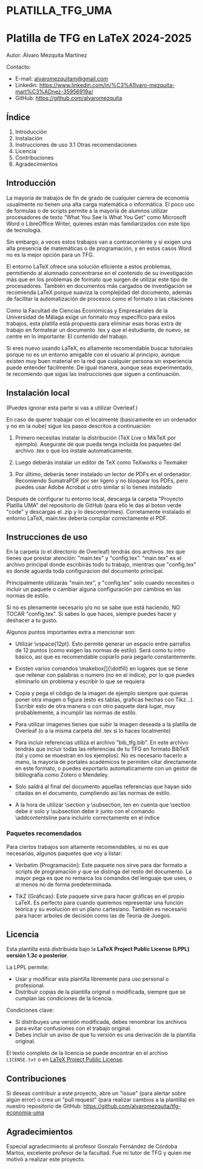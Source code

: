 
# PLATILLA_TFG_UMA 
# Platilla de TFG en LaTeX 2024-2025

Autor: Álvaro Mezquita Martínez 

Contacto: 
- E-mail: alvaromezquitam@gmail.com
- Linkedin: https://www.linkedin.com/in/%C3%A1lvaro-mezquita-mart%C3%ADnez-35956919a/
- GitHub: https://github.com/alvaromezquita 

## Índice 

1. Introducción 
2. Instalación
3. Instrucciones de uso 
    3.1 Otras recomendaciones 
4. Licencia  
5. Contribuciones
6. Agradecimientos

## Introducción

La mayoría de trabajos de fin de grado de cualquier carrera de economía usualmente no tienen una alta carga matemática o informática. El poco uso de formulas o de scripts permite a la mayoría de alumnos utilizar procesadores de texto “What You See Is What You Get” como Microsoft Word o LibreOffice Writer, quienes están más familiarizados con este tipo de tecnología. 

Sin embargo, a veces estos trabajos van a contracorriente y sí exigen una alta presencia de matemáticas o de programación, y en estos casos Word no es la mejor opción para un TFG. 

El entorno LaTeX ofrece una solución eficiente a estos problemas, permitiendo al alumnado concentrarse en el contenido de su investigación más que en los problemas de formato que surgen de utilizar este tipo de procesadores. También en documentos más cargados de investigación se recomienda LaTeX porque suaviza la complejidad del documento, además de facilitar la automatización de procesos como el formato o las citaciones 

Como la Facultad de Ciencias Económicas y Empresariales de la Universidad de Málaga exige un formato muy específico para estos trabajos, esta platilla está propuesta para eliminar esas horas extra de trabajo en formatear un documento .tex y que el estudiante, de nuevo, se centre en lo importante: El contenido del trabajo. 

Si eres nuevo usando LaTeX, es altamente recomendable buscar tutoriales porque no es un entorno amigable con el usuario al principio, aunque existen muy buen material en la red que cualquier persona sin experiencia puede entender facilmente. De igual manera, aunque seas experimentado, te recomiendo que sigas las instrucciones que siguen a continuación.

## Instalación local

(Puedes ignorar esta parte si vas a utilizar Overleaf.) 

En caso de querer trabajar con el localmente (basicamente en un ordenador y no en la nube) sigue los pasos descritos a continuación: 

1. Primero necesitas instalar la distribución (TeX Live o MikTeX por ejemplo). Asegurate de que pueda tenga incluida los paquetes del archivo .tex o que los instale automaticamente. 

2. Luego deberás instalar un editor de TeX como TeXworks o Texmaker 

3. Por último, deberás tener instalado un lector de PDFs en el ordenador. Recomiendo SumatraPDF por ser ligero y no bloquear los PDFs, pero puedes usar Adobe Acrobat u otro similar si lo tienes instalado 

Después de configurar tu entorno local, descarga la carpeta "Proyecto Platilla UMA" del repositorio de GitHub (para ello le das al boton verde "code" y descargas el .zip y lo descomprimes). Corretamente instalado el entorno LaTeX, main.tex debería compilar correctamente el PDF.


## Instrucciones de uso 

En la carpeta (o el directorio de Overleaf) tendrás dos archivos .tex que tienes que prestar atención: "main.tex" y "config.tex". "main.tex" es el archivo principal donde escribirás todo tu trabajo, mientras que "config.tex" es donde aguarda toda configuracion del documento principal. 

Principalmente utilizarás "main.tex", y "config.tex" solo cuando necesites o incluir un paquete o cambiar alguna configuración por cambios en las normas de estilo. 

Si no es plenamente necesario y/o no se sabe que está haciendo, NO TOCAR "config.tex". Si sabes lo que haces, siempre puedes hacer y deshacer a tu gusto. 

Algunos puntos importantes extra a mencionar son: 

- Utilizar \vspace{12pt}. Esto permite generar un espacio entre parrafos de 12 puntos (como exigen las normas de estilo). Será como tu intro básico, asi que es recomendable copiarlo para pegarlo constantemente. 

- Existen varios comandos \makebox[]{\dotfill} en lugares que se tiene que rellenar con palabras o numero (no en el índice), por lo que puedes eliminarlo sin problema y escribir lo que se requiera

- Copia y pega el código de la imagen de ejemplo siempre que quieras poner otra imagen o figura (esto es tablas, graficas hechas con Tikz...). Escribir esto de otra manera o con otro paquete dará lugar, muy probablemente, a incumplir las normas de estilo. 

- Para utilizar imagenes tienes que subir la imagen deseada a la platilla de Overleaf (o a la misma carpeta del .tex si lo haces localmente)

- Para incluir referencias utiliza el archivo "bib_tfg.bib". En este archivo tendrás que incluir todas las referencias de tu TFG en formato BibTeX (tal y como se muestran en los ejemplos). No es necesario hacerlo a mano, la mayoría de portales académicos te permiten citar directamente en este formato, o puedes exportarlo automaticamente con un gestor de bibliografía como Zotero o Mendeley. 

- Solo saldrá al final del documento aquellas referencias que hayan sido citadas en el documento, cumpliendo así las normas de estilo. 

- A la hora de utilizar \section y \subsection, ten en cuenta que \section debe ir solo y \subsection debe ir junto con el comando \addcontentsline para incluirlo correctamente en el índice

### Paquetes recomendados

Para ciertos trabajos son altamente recomendables, si no es que necesarias, algunos paquetes que voy a listar: 

- Verbatim {Programación}: Este paquete nos sirve para dar formato a scripts de programación y que se distinga del resto del documento. La mayor pega es que no remarca los comandos del lenguaje que uses, o al menos no de forma predeterminada. 

- TikZ {Gráficas}: Este paquete sirve para hacer gráficas en el propio LaTeX. Es perfecto para cuando queremos representar una función teórica y su evolución en un plano cartesiano. También es necesario para hacer arboles de decisión como las de Teoría de Juegos. 

## Licencia 

Esta plantilla está distribuida bajo la **LaTeX Project Public License (LPPL) versión 1.3c o posterior**.

La LPPL permite:

- Usar y modificar esta plantilla libremente para uso personal o profesional.
- Distribuir copias de la plantilla original o modificada, siempre que se cumplan las condiciones de la licencia.

Condiciones clave:
- Si distribuyes una versión modificada, debes renombrar los archivos para evitar confusiones con el trabajo original.
- Debes incluir un aviso de que tu versión es una derivación de la plantilla original.

El texto completo de la licencia se puede encontrar en el archivo `LICENSE.txt` o en [LaTeX Project Public License](https://www.latex-project.org/lppl/).


## Contribuciones 

Si deseas contribuir a este proyecto, abre un "issue" (para alertar sobre algún error) o crea un "pull request" (para realizar cambios a la plantilla) en nuestro repositorio de GitHub: https://github.com/alvaromezquita/tfg-economia-uma  

## Agradecimientos 

Especial agradecimiento al profesor Gonzalo Fernández de Córdoba Martos, excelente profesor de la facultad. Fue mi tutor de TFG y quien me motivó a realizar este proyecto.
